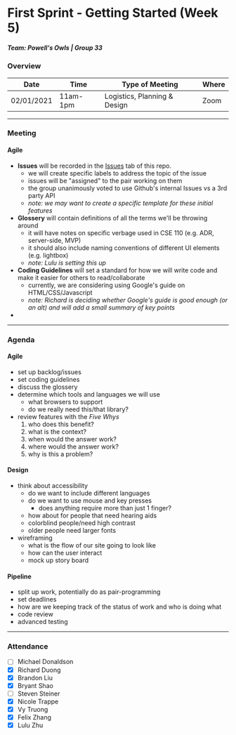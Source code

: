 # First Sprint - Getting Started (Week 5)
##### Team: Powell's Owls | Group 33

### Overview
| Date       | Time      | Type of Meeting   | Where   |
| ---------- | --------- | ----------------- | ------- |
| 02/01/2021 | 11am-1pm  | Logistics, Planning & Design | Zoom    |

---

### Meeting

#### Agile
- **Issues** will be recorded in the [Issues](https://github.com/ntrappe/cse110-w21-group33/issues) tab of this repo.
  - we will create specific labels to address the topic of the issue
  - issues will be "assigned" to the pair working on them
  - the group unanimously voted to use Github's internal Issues vs a 3rd party API
  - *note: we may want to create a specific template for these initial features*
- **Glossery**  will contain definitions of all the terms we'll be throwing around
  - it will have notes on specific verbage used in CSE 110 (e.g. ADR, server-side, MVP)
  - it should also include naming conventions of different UI elements (e.g. lightbox)
  - *note: Lulu is setting this up*
- **Coding Guidelines** will set a standard for how we will write code and make it easier for others to read/collaborate
  - currently, we are considering using Google's guide on HTML/CSS/Javascript
  - *note: Richard is deciding whether Google's guide is good enough (or an alt) and will add a small summary of key points*
-
 

---

### Agenda
#### Agile
- set up backlog/issues
- set coding guidelines
- discuss the glossery
- determine which tools and languages we will use
  - what browsers to support
  - do we really need this/that library?
- review features with the *Five Whys*
   1. who does this benefit?
   2. what is the context?
   3. when would the answer work?
   4. where would the answer work?
   5. why is this a problem?
  
#### Design
- think about accessibility
  - do we want to include different languages
  - do we want to use mouse and key presses
    - does anything require more than just 1 finger?
  - how about for people that need hearing aids
  - colorblind people/need high contrast
  - older people need larger fonts
- wireframing
  - what is the flow of our site going to look like
  - how can the user interact
  - mock up story board
  
#### Pipeline
- split up work, potentially do as pair-programming
- set deadlines
- how are we keeping track of the status of work and who is doing what
- code review
- advanced testing

---
  

### Attendance
- [ ] Michael Donaldson
- [x] Richard Duong
- [x] Brandon Liu
- [x] Bryant Shao
- [ ] Steven Steiner
- [x] Nicole Trappe
- [x] Vy Truong
- [x] Felix Zhang
- [x] Lulu Zhu
